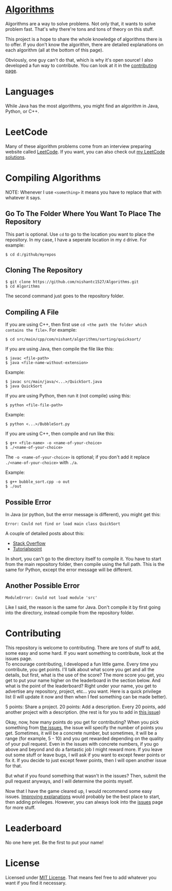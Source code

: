 # [Algorithms](https://github.com/nishantc1527/Algorithms/tree/master/src)

Algorithms are a way to solve problems. Not only that, it wants to solve problem fast. That's why there're tons and tons of theory on this stuff.

This project is a hope to share the whole knowledge of algorithms there is to offer. If you don't know the algorithm, there are detailed explanations on each algorithm (all at the bottom of this page).

Obviously, one guy can't do that, which is why it's open source! I also developed a fun way to contribute. You can look at it in the [contributing page](https://github.com/nishantc1527/Algorithms#contributing).

# Languages

While Java has the most algorithms, you might find an algorithm in Java, Python, or C++.  

# LeetCode

Many of these algorithm problems come from an interview preparing website called [LeetCode](https://leetcode.com/problemset/all/). If you want, you can also check out [my LeetCode solutions](https://github.com/nishantc1527/LeetCode).

# Compiling Algorithms

NOTE: Whenever I use ```<something>``` it means you have to replace that with whatever it says.

 ## Go To The Folder Where You Want To Place The Repository
 
This part is optional. Use ```cd``` to go to the location you want to place the repository. In my case, I have a seperate location in my ```d``` drive. For example:

    $ cd d:/github/myrepos

 ## Cloning The Repository

    $ git clone https://github.com/nishantc1527/Algorithms.git
    $ cd Algorithms
    
The second command just goes to the repository folder.
    
 ## Compiling A File
    
If you are using C++, then first use ```cd <the path the folder which contains the file>```. For example: 

    $ cd src/main/cpp/com/nishant/algorithms/sorting/quicksort/

If you are using Java, then compile the file like this:

    $ javac <file-path>
    $ java <file-name-without-extension>
    
Example:

    $ javac src/main/java/<...>/QuickSort.java
    $ java QuickSort

If you are using Python, then run it (not compile) using this:

    $ python <file-file-path>

Example:

    $ python <...>/BubbleSort.py

If you are using C++, then compile and run like this:

    $ g++ <file-name> -o <name-of-your-choice>
    $ ./<name-of-your-choice>

The ```-o <name-of-your-choice>``` is optional; if you don't add it replace ```./<name-of-your-choice>``` with ```./a```.

Example:

    $ g++ bubble_sort.cpp -o out
    $ ./out 
    
 ## Possible Error

In Java (or python, but the error message is different), you might get this:
 
    Error: Could not find or load main class QuickSort
    
 A couple of detailed posts about this:
 
 - [Stack Overflow](https://stackoverflow.com/questions/18093928/what-does-could-not-find-or-load-main-class-mean)
 - [Tutorialspoint](https://www.tutorialspoint.com/how-to-resolve-could-not-find-or-load-main-class-package-in-java)

In short, you can't go to the directory itself to compile it. You have to start from the main repository folder, then compile using the full path. 
This is the same for Python, except the error message will be different.

 ## Another Possible Error

    ModuleError: Could not load module 'src'

Like I said, the reason is the same for Java. Don't compile it by first going into the directory, instead compile from the repository folder.

# Contributing

This repository is welcome to contributing. There are tons of stuff to add, some easy and some hard. If you want something to contribute, look at the issues page.  
To encourage contributing, I developed a fun little game. Every time you contribute, you get points. I'll talk about what score you get and all the details, 
but first, what is the use of the score? The more score you get, you get to put your name higher on the leaderboard in the section below. And what is the point
of the leaderboard? Right under your name, you get to advertise any repository, project, etc... you want. Here is a quick privilege list (I will update it now
and then when I feel something can be made better).

5 points: Share a project.
20 points: Add a description.
Every 20 points, add another project with a description.
(the rest is for you to add in [this issue](https://github.com/nishantc1527/Algorithms/issues/3))

Okay, now, how many points do you get for contributing? When you pick something from [the issues](https://github.com/nishantc1527/Algorithms/issues), the issue
will specify the number of points you get. Sometimes, it will be a concrete number, but sometimes, it will be a range (for example, 5 - 10) and you get rewarded
depending on the quality of your pull request. Even in the issues with concrete numbers, if you go above and beyond and do a fantastic job I might reward more.
If you leave out some stuff or leave bugs, I will ask if you want to except fewer points or fix it. If you decide to just except fewer points, then I will open
another issue for that.

But what if you found something that wasn't in the issues? Then, submit the pull request anyways, and I will determine the points myself.

Now that I have the game cleared up, I would recommend some easy issues. [Improving explanations](https://github.com/nishantc1527/Algorithms/issues/4) would probably
be the best place to start, then adding privileges. However, you can always look into the [issues](https://github.com/nishantc1527/Algorithms/issues) page for more
stuff.

# Leaderboard

No one here yet. Be the first to put your name!

# License
Licensed under [MIT License](https://opensource.org/licenses/MIT). That means feel free to add whatever you want if you find it necessary.


